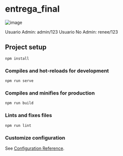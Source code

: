 # entrega_final

![image](https://user-images.githubusercontent.com/6638639/173581588-9f635fd8-8118-409f-b54c-71a312e5ddde.png)

Usuario Admin: admin/123
Usuario No Admin: renee/123

## Project setup
```
npm install
```

### Compiles and hot-reloads for development
```
npm run serve
```

### Compiles and minifies for production
```
npm run build
```

### Lints and fixes files
```
npm run lint
```

### Customize configuration
See [Configuration Reference](https://cli.vuejs.org/config/).
